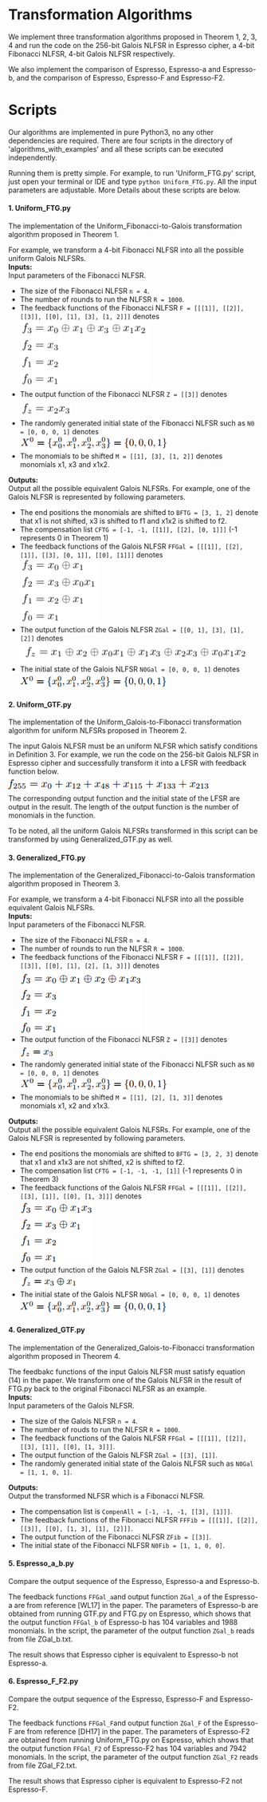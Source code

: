 # Transformation Algorithms
We implement three transformation algorithms proposed in Theorem 1, 2, 3, 4
and run the code on the 256-bit Galois NLFSR in Espresso cipher, a 4-bit Fibonacci 
NLFSR, 4-bit Galois NLFSR respectively.

We also implement the comparison of Espresso, Espresso-a and Espresso-b, and the 
comparison of Espresso, Espresso-F and Espresso-F2.

# Scripts
Our algorithms are implemented in pure Python3, no any other
dependencies are required. There are four scripts in the directory
of 'algorithms_with_examples' and all these scripts can be executed independently.

Running them is pretty simple. For example, to run 'Uniform_FTG.py' script, just
open your terminal or IDE and type `python Uniform_FTG.py`. All the input
parameters are adjustable. More Details about these scripts are below.

#### 1. Uniform_FTG.py
The implementation of the Uniform_Fibonacci-to-Galois transformation algorithm
proposed in Theorem 1. <br>

For example, we transform a 4-bit Fibonacci NLFSR into all the possible
uniform Galois NLFSRs. <br>
**Inputs:** <br>
Input parameters of the Fibonacci NLFSR. <br>
* The size of the Fibonacci NLFSR `n = 4`.
* The number of rounds to run the NLFSR `R = 1000`.
* The feedback functions of the Fibonacci NLFSR
`F = [[[1]], [[2]], [[3]], [[0], [1], [3], [1, 2]]]` denotes <br>
![figure](figures/fig_8.png) <br>
* The output function of the Fibonacci NLFSR `Z = [[3]]` denotes <br>
![figure](figures/fig_9.png) <br>
* The randomly generated initial state of the Fibonacci NLFSR such as
`N0 = [0, 0, 0, 1]` denotes <br>
![figure](figures/fig_3.png) <br>
* The monomials to be shifted `M = [[1], [3], [1, 2]]` denotes monomials
x1, x3 and x1x2.

**Outputs:** <br>
Output all the possible equivalent Galois NLFSRs. For example, one of
the Galois NLFSR is represented by following parameters. <br>
* The end positions the monomials are shifted to `BFTG = [3, 1, 2]`
denote that x1 is not shifted, x3 is shifted to f1 and x1x2 is shifted to f2. <br>
* The compensation list `CFTG = [-1, -1, [[1]], [[2], [0, 1]]]` (-1 represents 0 in Theorem 1) <br>
* The feedback functions of the Galois NLFSR
`FFGal = [[[1]], [[2], [1]], [[3], [0, 1]], [[0], [1]]]` denotes <br>
![figure](figures/fig_10.png) <br>
* The output function of the Galois NLFSR `ZGal = [[0, 1], [3], [1], [2]]` denotes <br>
![figure](figures/fig_11.png) <br>
* The initial state of the Galois NLFSR `N0Gal = [0, 0, 0, 1]` denotes <br>
![figure](figures/fig_6.png)

#### 2. Uniform_GTF.py
The implementation of the Uniform_Galois-to-Fibonacci transformation algorithm
for uniform NLFSRs proposed in Theorem 2. <br>

The input Galois NLFSR must be an uniform NLFSR which satisfy conditions
in Definition 3.
For example, we run the code on the 256-bit Galois NLFSR
in Espresso cipher and successfully transform it into a LFSR with feedback
function below. <br>
![figure](figures/fig_7.png) <br>
The corresponding output function and the initial state of the LFSR
are output in the result. The length of the output function is the
number of monomials in the function.  <br>

To be noted, all the uniform Galois NLFSRs transformed in this script
can be transformed by using Generalized_GTF.py as well. <br>

#### 3. Generalized_FTG.py
The implementation of the Generalized_Fibonacci-to-Galois transformation algorithm
proposed in Theorem 3. <br>

For example, we transform a 4-bit Fibonacci NLFSR into all the possible
equivalent Galois NLFSRs. <br>
**Inputs:** <br>
Input parameters of the Fibonacci NLFSR. <br>
* The size of the Fibonacci NLFSR `n = 4`.
* The number of rounds to run the NLFSR `R = 1000`.
* The feedback functions of the Fibonacci NLFSR
`F = [[[1]], [[2]], [[3]], [[0], [1], [2], [1, 3]]]` denotes <br>
![figure](figures/fig_1.png) <br>
* The output function of the Fibonacci NLFSR `Z = [[3]]` denotes <br>
![figure](figures/fig_2.png) <br>
* The randomly generated initial state of the Fibonacci NLFSR such as
`N0 = [0, 0, 0, 1]` denotes <br>
![figure](figures/fig_3.png) <br>
* The monomials to be shifted `M = [[1], [2], [1, 3]]` denotes monomials
x1, x2 and x1x3.

**Outputs:** <br>
Output all the possible equivalent Galois NLFSRs. For example, one of
the Galois NLFSR is represented by following parameters. <br>
* The end positions the monomials are shifted to `BFTG = [3, 2, 3]`
denote that x1 and x1x3 are not shifted, x2 is shifted to f2. <br>
* The compensation list `CFTG = [-1, -1, -1, [1]]` (-1 represents 0 in Theorem 3) <br>
* The feedback functions of the Galois NLFSR
`FFGal = [[[1]], [[2]], [[3], [1]], [[0], [1, 3]]]` denotes <br>
![figure](figures/fig_4.png) <br>
* The output function of the Galois NLFSR `ZGal = [[3], [1]]` denotes <br>
![figure](figures/fig_5.png) <br>
* The initial state of the Galois NLFSR `N0Gal = [0, 0, 0, 1]` denotes <br>
![figure](figures/fig_6.png)

#### 4. Generalized_GTF.py
The implementation of the Generalized_Galois-to-Fibonacci transformation algorithm
proposed in Theorem 4. <br>

The feedbakc functions of the input Galois NLFSR must satisfy
equation (14) in the paper. We transform one of the Galois NLFSR in
the result of FTG.py back to the original Fibonacci NLFSR as an example. <br>
**Inputs:** <br>
Input parameters of the Galois NLFSR. <br>
* The size of the Galois NLFSR `n = 4`.
* The number of rouds to run the NLFSR `R = 1000`.
* The feedback functions of the Galois NLFSR
`FFGal = [[[1]], [[2]], [[3], [1]], [[0], [1, 3]]]`.
* The output function of the Galois NLFSR `ZGal = [[3], [1]]`.
* The randomly generated initial state of the Galois NLFSR such as
`N0Gal = [1, 1, 0, 1]`.

**Outputs:** <br>
Output the transformed NLFSR which is a Fibonacci NLFSR. <br>
* The compensation list is `CompenAll = [-1, -1, -1, [[3], [1]]]`. <br>
* The feedback functions of the Fibonacci NLFSR
`FFFib = [[[1]], [[2]], [[3]], [[0], [1, 3], [1], [2]]]`. <br>
* The output function of the Fibonacci NLFSR `ZFib = [[3]]`. <br>
* The initial state of the Fibonacci NLFSR `N0Fib = [1, 1, 0, 0]`. <br>
        
#### 5. Espresso_a_b.py
Compare the output sequence of the Espresso, Espresso-a and Espresso-b. <br> 

The feedback functions `FFGal_a`and output function `ZGal_a` of the Espresso-a
are from reference [WL17] in the paper.
The parameters of Espresso-b are obtained from running GTF.py and FTG.py on
Espresso, which shows that the output function `FFGal_b` of Espresso-b has 104
variables and 1988 monomials. In the script, the parameter of the output
function `ZGal_b` reads from file ZGal_b.txt.<br>

The result shows that Espresso cipher is equivalent to Espresso-b not Espresso-a.<br>

#### 6. Espresso_F_F2.py
Compare the output sequence of the Espresso, Espresso-F and Espresso-F2. <br> 

The feedback functions `FFGal_F`and output function `ZGal_F` of the Espresso-F
are from reference [DH17] in the paper.
The parameters of Espresso-F2 are obtained from running Uniform_FTG.py on
Espresso, which shows that the output function `FFGal_F2` of Espresso-F2 has 104
variables and 7942 monomials. In the script, the parameter of the output
function `ZGal_F2` reads from file ZGal_F2.txt.<br>

The result shows that Espresso cipher is equivalent to Espresso-F2 not Espresso-F.<br>
